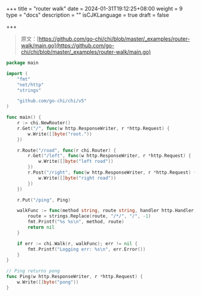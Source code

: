+++
title = "router walk"
date = 2024-01-31T19:12:25+08:00
weight = 9
type = "docs"
description = ""
isCJKLanguage = true
draft = false

+++

> 原文：[https://github.com/go-chi/chi/blob/master/_examples/router-walk/main.go](https://github.com/go-chi/chi/blob/master/_examples/router-walk/main.go)

```go
package main

import (
	"fmt"
	"net/http"
	"strings"

	"github.com/go-chi/chi/v5"
)

func main() {
	r := chi.NewRouter()
	r.Get("/", func(w http.ResponseWriter, r *http.Request) {
		w.Write([]byte("root."))
	})

	r.Route("/road", func(r chi.Router) {
		r.Get("/left", func(w http.ResponseWriter, r *http.Request) {
			w.Write([]byte("left road"))
		})
		r.Post("/right", func(w http.ResponseWriter, r *http.Request) {
			w.Write([]byte("right road"))
		})
	})

	r.Put("/ping", Ping)

	walkFunc := func(method string, route string, handler http.Handler, middlewares ...func(http.Handler) http.Handler) error {
		route = strings.Replace(route, "/*/", "/", -1)
		fmt.Printf("%s %s\n", method, route)
		return nil
	}

	if err := chi.Walk(r, walkFunc); err != nil {
		fmt.Printf("Logging err: %s\n", err.Error())
	}
}

// Ping returns pong
func Ping(w http.ResponseWriter, r *http.Request) {
	w.Write([]byte("pong"))
}
```

